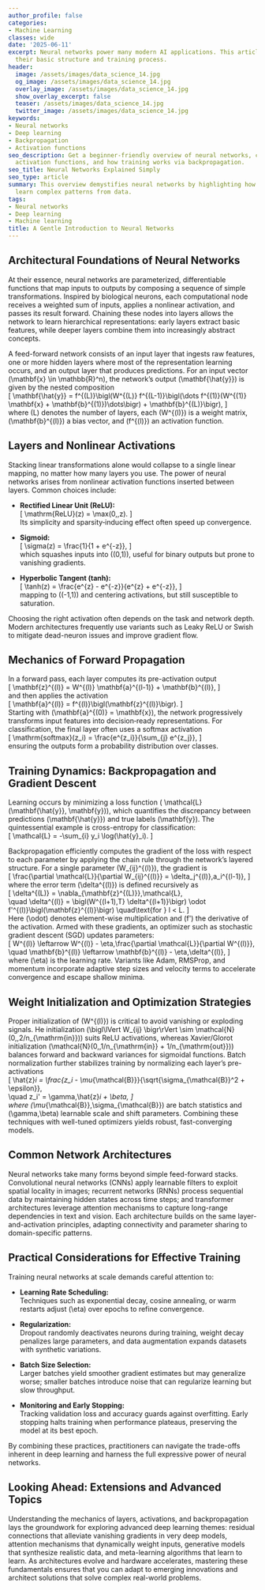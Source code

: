 ```yaml
---
author_profile: false
categories:
- Machine Learning
classes: wide
date: '2025-06-11'
excerpt: Neural networks power many modern AI applications. This article introduces
  their basic structure and training process.
header:
  image: /assets/images/data_science_14.jpg
  og_image: /assets/images/data_science_14.jpg
  overlay_image: /assets/images/data_science_14.jpg
  show_overlay_excerpt: false
  teaser: /assets/images/data_science_14.jpg
  twitter_image: /assets/images/data_science_14.jpg
keywords:
- Neural networks
- Deep learning
- Backpropagation
- Activation functions
seo_description: Get a beginner-friendly overview of neural networks, covering layers,
  activation functions, and how training works via backpropagation.
seo_title: Neural Networks Explained Simply
seo_type: article
summary: This overview demystifies neural networks by highlighting how layered structures
  learn complex patterns from data.
tags:
- Neural networks
- Deep learning
- Machine learning
title: A Gentle Introduction to Neural Networks
---
```


## Architectural Foundations of Neural Networks

At their essence, neural networks are parameterized, differentiable functions that map inputs to outputs by composing a sequence of simple transformations. Inspired by biological neurons, each computational node receives a weighted sum of inputs, applies a nonlinear activation, and passes its result forward. Chaining these nodes into layers allows the network to learn hierarchical representations: early layers extract basic features, while deeper layers combine them into increasingly abstract concepts.

A feed-forward network consists of an input layer that ingests raw features, one or more hidden layers where most of the representation learning occurs, and an output layer that produces predictions. For an input vector \(\mathbf{x} \in \mathbb{R}^n\), the network’s output \(\mathbf{\hat{y}}\) is given by the nested composition  
\[
\mathbf{\hat{y}} = f^{(L)}\bigl(W^{(L)} f^{(L-1)}\bigl(\dots f^{(1)}(W^{(1)} \mathbf{x} + \mathbf{b}^{(1)})\dots\bigr) + \mathbf{b}^{(L)}\bigr),
\]  
where \(L\) denotes the number of layers, each \(W^{(l)}\) is a weight matrix, \(\mathbf{b}^{(l)}\) a bias vector, and \(f^{(l)}\) an activation function.

## Layers and Nonlinear Activations

Stacking linear transformations alone would collapse to a single linear mapping, no matter how many layers you use. The power of neural networks arises from nonlinear activation functions inserted between layers. Common choices include:

- **Rectified Linear Unit (ReLU):**  
  \[
    \mathrm{ReLU}(z) = \max(0,\,z).
  \]  
  Its simplicity and sparsity‐inducing effect often speed up convergence.

- **Sigmoid:**  
  \[
    \sigma(z) = \frac{1}{1 + e^{-z}},
  \]  
  which squashes inputs into \((0,1)\), useful for binary outputs but prone to vanishing gradients.

- **Hyperbolic Tangent (tanh):**  
  \[
    \tanh(z) = \frac{e^{z} - e^{-z}}{e^{z} + e^{-z}},
  \]  
  mapping to \((-1,1)\) and centering activations, but still susceptible to saturation.

Choosing the right activation often depends on the task and network depth. Modern architectures frequently use variants such as Leaky ReLU or Swish to mitigate dead-neuron issues and improve gradient flow.

## Mechanics of Forward Propagation

In a forward pass, each layer computes its pre-activation output  
\[
  \mathbf{z}^{(l)} = W^{(l)} \mathbf{a}^{(l-1)} + \mathbf{b}^{(l)},
\]  
and then applies the activation  
\[
  \mathbf{a}^{(l)} = f^{(l)}\bigl(\mathbf{z}^{(l)}\bigr).
\]  
Starting with \(\mathbf{a}^{(0)} = \mathbf{x}\), the network progressively transforms input features into decision‐ready representations. For classification, the final layer often uses a softmax activation  
\[
  \mathrm{softmax}(z_i) = \frac{e^{z_i}}{\sum_{j} e^{z_j}},
\]  
ensuring the outputs form a probability distribution over classes.

## Training Dynamics: Backpropagation and Gradient Descent

Learning occurs by minimizing a loss function \( \mathcal{L}(\mathbf{\hat{y}}, \mathbf{y})\), which quantifies the discrepancy between predictions \(\mathbf{\hat{y}}\) and true labels \(\mathbf{y}\). The quintessential example is cross-entropy for classification:  
\[
  \mathcal{L} = -\sum_{i} y_i \log(\hat{y}_i).
\]

Backpropagation efficiently computes the gradient of the loss with respect to each parameter by applying the chain rule through the network’s layered structure. For a single parameter \(W_{ij}^{(l)}\), the gradient is  
\[
  \frac{\partial \mathcal{L}}{\partial W_{ij}^{(l)}} = \delta_j^{(l)}\,a_i^{(l-1)},
\]  
where the error term \(\delta^{(l)}\) is defined recursively as  
\[
  \delta^{(L)} = \nabla_{\mathbf{z}^{(L)}}\,\mathcal{L},  
  \quad
  \delta^{(l)} = \bigl(W^{(l+1)\,T} \delta^{(l+1)}\bigr) \odot f'^{(l)}\bigl(\mathbf{z}^{(l)}\bigr)
  \quad\text{for } l < L.
\]  
Here \(\odot\) denotes element-wise multiplication and \(f'\) the derivative of the activation. Armed with these gradients, an optimizer such as stochastic gradient descent (SGD) updates parameters:  
\[
  W^{(l)} \leftarrow W^{(l)} - \eta\,\frac{\partial \mathcal{L}}{\partial W^{(l)}},
  \quad
  \mathbf{b}^{(l)} \leftarrow \mathbf{b}^{(l)} - \eta\,\delta^{(l)},
\]  
where \(\eta\) is the learning rate. Variants like Adam, RMSProp, and momentum incorporate adaptive step sizes and velocity terms to accelerate convergence and escape shallow minima.

## Weight Initialization and Optimization Strategies

Proper initialization of \(W^{(l)}\) is critical to avoid vanishing or exploding signals. He initialization \(\bigl\lVert W_{ij} \bigr\rVert \sim \mathcal{N}(0,\,2/n_{\mathrm{in}})\) suits ReLU activations, whereas Xavier/Glorot initialization \(\mathcal{N}(0,\,1/n_{\mathrm{in}} + 1/n_{\mathrm{out}})\) balances forward and backward variances for sigmoidal functions. Batch normalization further stabilizes training by normalizing each layer’s pre-activations  
\[
  \hat{z}_i = \frac{z_i - \mu_{\mathcal{B}}}{\sqrt{\sigma_{\mathcal{B}}^2 + \epsilon}},  
  \quad
  z_i' = \gamma\,\hat{z}_i + \beta,
\]  
where \(\mu_{\mathcal{B}},\sigma_{\mathcal{B}}\) are batch statistics and \(\gamma,\beta\) learnable scale and shift parameters. Combining these techniques with well-tuned optimizers yields robust, fast-converging models.

## Common Network Architectures

Neural networks take many forms beyond simple feed-forward stacks. Convolutional neural networks (CNNs) apply learnable filters to exploit spatial locality in images; recurrent networks (RNNs) process sequential data by maintaining hidden states across time steps; and transformer architectures leverage attention mechanisms to capture long-range dependencies in text and vision. Each architecture builds on the same layer-and-activation principles, adapting connectivity and parameter sharing to domain-specific patterns.

## Practical Considerations for Effective Training

Training neural networks at scale demands careful attention to:

- **Learning Rate Scheduling:**  
  Techniques such as exponential decay, cosine annealing, or warm restarts adjust \(\eta\) over epochs to refine convergence.

- **Regularization:**  
  Dropout randomly deactivates neurons during training, weight decay penalizes large parameters, and data augmentation expands datasets with synthetic variations.

- **Batch Size Selection:**  
  Larger batches yield smoother gradient estimates but may generalize worse; smaller batches introduce noise that can regularize learning but slow throughput.

- **Monitoring and Early Stopping:**  
  Tracking validation loss and accuracy guards against overfitting. Early stopping halts training when performance plateaus, preserving the model at its best epoch.

By combining these practices, practitioners can navigate the trade-offs inherent in deep learning and harness the full expressive power of neural networks.

## Looking Ahead: Extensions and Advanced Topics

Understanding the mechanics of layers, activations, and backpropagation lays the groundwork for exploring advanced deep learning themes: residual connections that alleviate vanishing gradients in very deep models, attention mechanisms that dynamically weight inputs, generative models that synthesize realistic data, and meta-learning algorithms that learn to learn. As architectures evolve and hardware accelerates, mastering these fundamentals ensures that you can adapt to emerging innovations and architect solutions that solve complex real-world problems.

